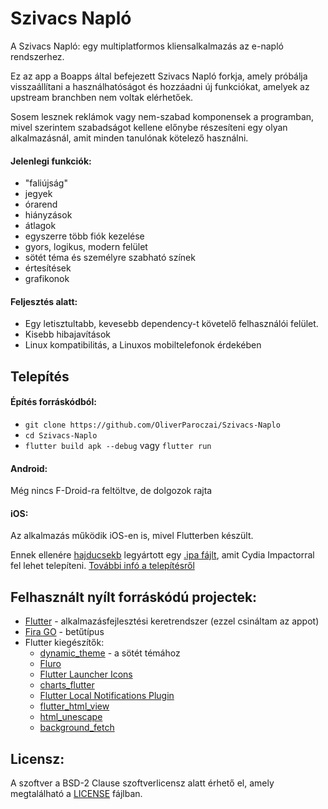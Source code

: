 # Szivacs Napló

A Szivacs Napló: egy multiplatformos kliensalkalmazás az e-napló rendszerhez.

Ez az app a Boapps által befejezett Szivacs Napló forkja, amely próbálja visszaállítani a használhatóságot és hozzáadni új funkciókat, amelyek az upstream branchben nem voltak elérhetőek.

Sosem lesznek reklámok vagy nem-szabad komponensek a programban, mivel szerintem szabadságot kellene előnybe részesíteni egy olyan alkalmazásnál, amit minden tanulónak kötelező használni.

#### Jelenlegi funkciók:

* "faliújság"
* jegyek
* órarend
* hiányzások
* átlagok
* egyszerre több fiók kezelése
* gyors, logikus, modern felület
* sötét téma és személyre szabható színek
* értesítések
* grafikonok

#### Feljesztés alatt:

 * Egy letisztultabb, kevesebb dependency-t követelő felhasználói felület.
 * Kisebb hibajavítások
 * Linux kompatibilitás, a Linuxos mobiltelefonok érdekében

## Telepítés

#### Építés forráskódból:
* `git clone https://github.com/OliverParoczai/Szivacs-Naplo`
* `cd Szivacs-Naplo`
* `flutter build apk --debug` vagy `flutter run`

#### Android:

Még nincs F-Droid-ra feltöltve, de dolgozok rajta

#### iOS:

Az alkalmazás működik iOS-en is, mivel Flutterben készült.

Ennek ellenére [hajducsekb](https://github.com/hajducsekb) legyártott egy [.ipa fájlt](https://www.dropbox.com/s/3vzrqagpfhb6g8l/flutter_naplo.ipa?dl=0), amit Cydia Impactorral fel lehet telepíteni. [További infó a telepítésről](https://github.com/boapps/e-Szivacs-2/issues/30)

## Felhasznált nyílt forráskódú projectek:

* [Flutter](https://github.com/flutter/flutter) - alkalmazásfejlesztési keretrendszer (ezzel csináltam az appot)
* [Fira GO](https://github.com/bBoxType/FiraGO) - betűtípus
* Flutter kiegészítők:
  * [dynamic_theme](https://github.com/Norbert515/dynamic_theme) - a sötét témához
  * [Fluro](https://github.com/theyakka/fluro)
  * [Flutter Launcher Icons](https://github.com/fluttercommunity/flutter_launcher_icons)
  * [charts_flutter](https://github.com/google/charts)
  * [Flutter Local Notifications Plugin](https://github.com/MaikuB/flutter_local_notifications)
  * [flutter_html_view](https://github.com/PonnamKarthik/FlutterHtmlView)
  * [html_unescape](https://github.com/filiph/html_unescape)
  * [background_fetch](https://github.com/transistorsoft/flutter_background_fetch)

## Licensz:

A szoftver a BSD-2 Clause szoftverlicensz alatt érhető el, amely megtalálható a [LICENSE](https://github.com/OliverParoczai/Szivacs-Naplo/blob/master/LICENSE) fájlban.
